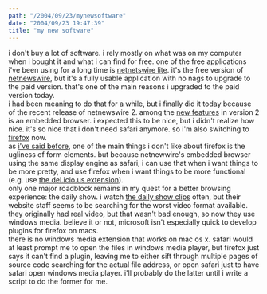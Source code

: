 ```yaml
---
path: "/2004/09/23/mynewsoftware" 
date: "2004/09/23 19:47:39" 
title: "my new software" 
---
```

i don't buy a lot of software. i rely mostly on what was on my computer when i bought it and what i can find for free. one of the free applications i've been using for a long time is <a href="http://ranchero.com/netnewswire/">netnetswire lite</a>. it's the free version of <a href="http://ranchero.com/netnewswire/">netnewswire</a>, but it's a fully usable application with no nags to upgrade to the paid version. that's one of the main reasons i upgraded to the paid version today.<br>i had been meaning to do that for a while, but i finally did it today because of the recent release of netnewswire 2. among the <a href="http://ranchero.com/netnewswire/whatsnew/netnewswire20.php">new features</a> in version 2 is an embedded browser. i expected this to be nice, but i didn't realize how nice. it's so nice that i don't need safari anymore. so i'm also switching to <a href="http://www.mozilla.org/products/firefox/">firefox</a> now.<br>as <a href="http://weblog.randomchaos.com/index.php?date=2004-08-12&amp;title=firefox+problems%3A+ugh">i've said before</a>, one of the main things i don't like about firefox is the ugliness of form elements. but because netnewwire's embedded browser using the same display engine as safari, i can use that when i want things to be more pretty, and use firefox when i want things to be more functional (e.g. use <a href="http://delicious.mozdev.org/">the del.icio.us extension</a>).<br>only one major roadblock remains in my quest for a better browsing experience: the daily show. i watch <a href="http://www.comedycentral.com/mp/browsevideos.php?s=ds">the daily show clips</a> often, but their website staff seems to be searching for the worst video format available. they originally had real video, but that wasn't bad enough, so now they use windows media. believe it or not, microsoft isn't especially quick to develop plugins for firefox on macs.<br>there is no windows media extension that works on mac os x. safari would at least prompt me to open the files in windows media player, but firefox just says it can't find a plugin, leaving me to either sift through multiple pages of source code searching for the actual file address, or open safari just to have safari open windows media player. i'll probably do the latter until i write a script to do the former for me.